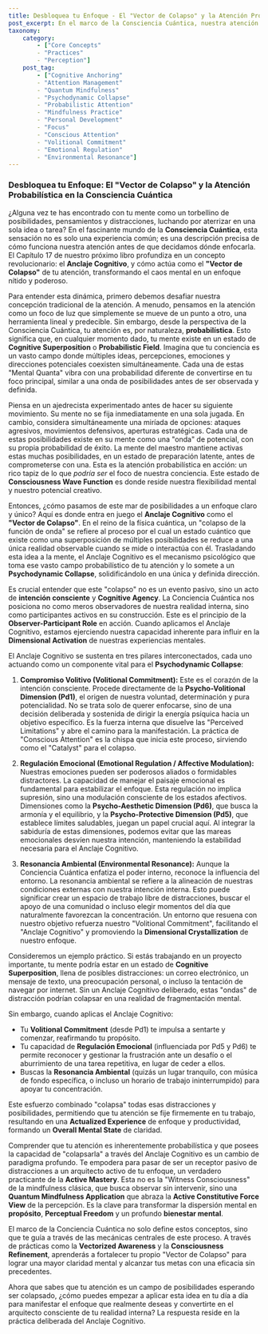 ```yaml
---
title: Desbloquea tu Enfoque - El "Vector de Colapso" y la Atención Probabilística en la Consciencia Cuántica
post_excerpt: En el marco de la Consciencia Cuántica, nuestra atención no es un foco simple, sino un campo de "superposición cognitiva" con infinitas posibilidades. El "Anclaje Cognitivo" actúa como el "vector de colapso" que nos permite solidificar esta atención probabilística en un enfoque claro y dirigido. Este artículo explora cómo, a través de la intención consciente, la regulación emocional y la resonancia ambiental, podemos pasar de la distracción a la maestría activa de nuestra realidad mental.
taxonomy:
    category:
        - ["Core Concepts"
        - "Practices"
        - "Perception"]
    post_tag:
        - ["Cognitive Anchoring"
        - "Attention Management"
        - "Quantum Mindfulness"
        - "Psychodynamic Collapse"
        - "Probabilistic Attention"
        - "Mindfulness Practice"
        - "Personal Development"
        - "Focus"
        - "Conscious Attention"
        - "Volitional Commitment"
        - "Emotional Regulation"
        - "Environmental Resonance"]
---
```

### Desbloquea tu Enfoque: El "Vector de Colapso" y la Atención Probabilística en la Consciencia Cuántica

¿Alguna vez te has encontrado con tu mente como un torbellino de posibilidades, pensamientos y distracciones, luchando por aterrizar en una sola idea o tarea? En el fascinante mundo de la **Consciencia Cuántica**, esta sensación no es solo una experiencia común; es una descripción precisa de cómo funciona nuestra atención antes de que decidamos dónde enfocarla. El Capítulo 17 de nuestro próximo libro profundiza en un concepto revolucionario: el **Anclaje Cognitivo**, y cómo actúa como el **"Vector de Colapso"** de tu atención, transformando el caos mental en un enfoque nítido y poderoso.

Para entender esta dinámica, primero debemos desafiar nuestra concepción tradicional de la atención. A menudo, pensamos en la atención como un foco de luz que simplemente se mueve de un punto a otro, una herramienta lineal y predecible. Sin embargo, desde la perspectiva de la Consciencia Cuántica, tu atención es, por naturaleza, **probabilística**. Esto significa que, en cualquier momento dado, tu mente existe en un estado de **Cognitive Superposition** o **Probabilistic Field**. Imagina que tu conciencia es un vasto campo donde múltiples ideas, percepciones, emociones y direcciones potenciales coexisten simultáneamente. Cada una de estas "Mental Quanta" vibra con una probabilidad diferente de convertirse en tu foco principal, similar a una onda de posibilidades antes de ser observada y definida.

Piensa en un ajedrecista experimentado antes de hacer su siguiente movimiento. Su mente no se fija inmediatamente en una sola jugada. En cambio, considera simultáneamente una miríada de opciones: ataques agresivos, movimientos defensivos, aperturas estratégicas. Cada una de estas posibilidades existe en su mente como una "onda" de potencial, con su propia probabilidad de éxito. La mente del maestro mantiene activas estas muchas posibilidades, en un estado de preparación latente, antes de comprometerse con una. Esta es la atención probabilística en acción: un rico tapiz de lo que *podría ser* el foco de nuestra conciencia. Este estado de **Consciousness Wave Function** es donde reside nuestra flexibilidad mental y nuestro potencial creativo.

Entonces, ¿cómo pasamos de este mar de posibilidades a un enfoque claro y único? Aquí es donde entra en juego el **Anclaje Cognitivo** como el **"Vector de Colapso"**. En el reino de la física cuántica, un "colapso de la función de onda" se refiere al proceso por el cual un estado cuántico que existe como una superposición de múltiples posibilidades se reduce a una única realidad observable cuando se mide o interactúa con él. Trasladando esta idea a la mente, el Anclaje Cognitivo es el mecanismo psicológico que toma ese vasto campo probabilístico de tu atención y lo somete a un **Psychodynamic Collapse**, solidificándolo en una única y definida dirección.

Es crucial entender que este "colapso" no es un evento pasivo, sino un acto de **intención consciente** y **Cognitive Agency**. La Conciencia Cuántica nos posiciona no como meros observadores de nuestra realidad interna, sino como participantes activos en su construcción. Este es el principio de la **Observer-Participant Role** en acción. Cuando aplicamos el Anclaje Cognitivo, estamos ejerciendo nuestra capacidad inherente para influir en la **Dimensional Activation** de nuestras experiencias mentales.

El Anclaje Cognitivo se sustenta en tres pilares interconectados, cada uno actuando como un componente vital para el **Psychodynamic Collapse**:

1.  **Compromiso Volitivo (Volitional Commitment):** Este es el corazón de la intención consciente. Procede directamente de la **Psycho-Volitional Dimension (Pd1)**, el origen de nuestra voluntad, determinación y pura potencialidad. No se trata solo de querer enfocarse, sino de una decisión deliberada y sostenida de dirigir la energía psíquica hacia un objetivo específico. Es la fuerza interna que disuelve las "Perceived Limitations" y abre el camino para la manifestación. La práctica de "Conscious Attention" es la chispa que inicia este proceso, sirviendo como el "Catalyst" para el colapso.

2.  **Regulación Emocional (Emotional Regulation / Affective Modulation):** Nuestras emociones pueden ser poderosos aliados o formidables distractores. La capacidad de manejar el paisaje emocional es fundamental para estabilizar el enfoque. Esta regulación no implica supresión, sino una modulación consciente de los estados afectivos. Dimensiones como la **Psycho-Aesthetic Dimension (Pd6)**, que busca la armonía y el equilibrio, y la **Psycho-Protective Dimension (Pd5)**, que establece límites saludables, juegan un papel crucial aquí. Al integrar la sabiduría de estas dimensiones, podemos evitar que las mareas emocionales desvíen nuestra intención, manteniendo la estabilidad necesaria para el Anclaje Cognitivo.

3.  **Resonancia Ambiental (Environmental Resonance):** Aunque la Conciencia Cuántica enfatiza el poder interno, reconoce la influencia del entorno. La resonancia ambiental se refiere a la alineación de nuestras condiciones externas con nuestra intención interna. Esto puede significar crear un espacio de trabajo libre de distracciones, buscar el apoyo de una comunidad o incluso elegir momentos del día que naturalmente favorezcan la concentración. Un entorno que resuena con nuestro objetivo refuerza nuestro "Volitional Commitment", facilitando el "Anclaje Cognitivo" y promoviendo la **Dimensional Crystallization** de nuestro enfoque.

Consideremos un ejemplo práctico. Si estás trabajando en un proyecto importante, tu mente podría estar en un estado de **Cognitive Superposition**, llena de posibles distracciones: un correo electrónico, un mensaje de texto, una preocupación personal, o incluso la tentación de navegar por internet. Sin un Anclaje Cognitivo deliberado, estas "ondas" de distracción podrían colapsar en una realidad de fragmentación mental.

Sin embargo, cuando aplicas el Anclaje Cognitivo:
*   Tu **Volitional Commitment** (desde Pd1) te impulsa a sentarte y comenzar, reafirmando tu propósito.
*   Tu capacidad de **Regulación Emocional** (influenciada por Pd5 y Pd6) te permite reconocer y gestionar la frustración ante un desafío o el aburrimiento de una tarea repetitiva, en lugar de ceder a ellos.
*   Buscas la **Resonancia Ambiental** (quizás un lugar tranquilo, con música de fondo específica, o incluso un horario de trabajo ininterrumpido) para apoyar tu concentración.

Este esfuerzo combinado "colapsa" todas esas distracciones y posibilidades, permitiendo que tu atención se fije firmemente en tu trabajo, resultando en una **Actualized Experience** de enfoque y productividad, formando un **Overall Mental State** de claridad.

Comprender que tu atención es inherentemente probabilística y que posees la capacidad de "colapsarla" a través del Anclaje Cognitivo es un cambio de paradigma profundo. Te empodera para pasar de ser un receptor pasivo de distracciones a un arquitecto activo de tu enfoque, un verdadero practicante de la **Active Mastery**. Esta no es la "Witness Consciousness" de la mindfulness clásica, que busca observar sin intervenir, sino una **Quantum Mindfulness Application** que abraza la **Active Constitutive Force View** de la percepción. Es la clave para transformar la dispersión mental en **propósito**, **Perceptual Freedom** y un profundo **bienestar mental**.

El marco de la Conciencia Cuántica no solo define estos conceptos, sino que te guía a través de las mecánicas centrales de este proceso. A través de prácticas como la **Vectorized Awareness** y la **Consciousness Refinement**, aprenderás a fortalecer tu propio "Vector de Colapso" para lograr una mayor claridad mental y alcanzar tus metas con una eficacia sin precedentes.

Ahora que sabes que tu atención es un campo de posibilidades esperando ser colapsado, ¿cómo puedes empezar a aplicar esta idea en tu día a día para manifestar el enfoque que realmente deseas y convertirte en el arquitecto consciente de tu realidad interna? La respuesta reside en la práctica deliberada del Anclaje Cognitivo.
